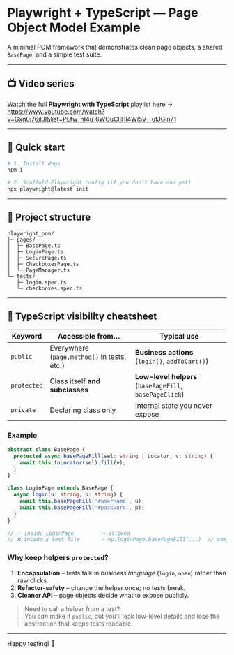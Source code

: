# Playwright + TypeScript — Page Object Model Example

A minimal POM framework that demonstrates clean page objects, a shared `BasePage`, and a simple test suite.

---

## 📺 Video series

Watch the full **Playwright with TypeScript** playlist here →  
https://www.youtube.com/watch?v=Gxn0i76jIJI&list=PLfw_nI4u_6WOuClIHl4Wl5V--ufJGin71

---

## 🚀 Quick start

```bash
# 1. Install deps
npm i       

# 2. Scaffold Playwright config (if you don’t have one yet)
npx playwright@latest init
```

---

## 📂 Project structure

```text
playwright_pom/
├─ pages/
│  ├─ BasePage.ts
│  ├─ LoginPage.ts
│  ├─ SecurePage.ts
│  ├─ CheckboxesPage.ts
│  └─ PageManager.ts
└─ tests/
   ├─ login.spec.ts
   └─ checkboxes.spec.ts
```

---

## 👀 TypeScript visibility cheatsheet

| Keyword      | Accessible from…                              | Typical use                   |
|--------------|-----------------------------------------------|-------------------------------|
| `public`     | Everywhere (`page.method()` in tests, etc.)   | **Business actions** (`login()`, `addToCart()`) |
| `protected`  | Class itself **and subclasses**               | **Low-level helpers** (`basePageFill`, `basePageClick`) |
| `private`    | Declaring class only                          | Internal state you never expose |

### Example

```ts
abstract class BasePage {
  protected async basePageFill(sel: string | Locator, v: string) {
    await this.toLocator(sel).fill(v);
  }
}

class LoginPage extends BasePage {
  async login(u: string, p: string) {
    await this.basePageFill('#username', u);
    await this.basePageFill('#password', p);
  }
}

// ✅ inside LoginPage         → allowed
// ❌ inside a test file       → mp.loginPage.basePageFill(...)  // compiler error
```

### Why keep helpers `protected`?

1. **Encapsulation** – tests talk in *business language* (`login`, `open`) rather than raw clicks.
2. **Refactor-safety** – change the helper once; no tests break.
3. **Cleaner API** – page objects decide what to expose publicly.

> Need to call a helper from a test?  
> You *can* make it `public`, but you’ll leak low-level details and lose the abstraction that keeps tests readable.

---

Happy testing! 🚀

